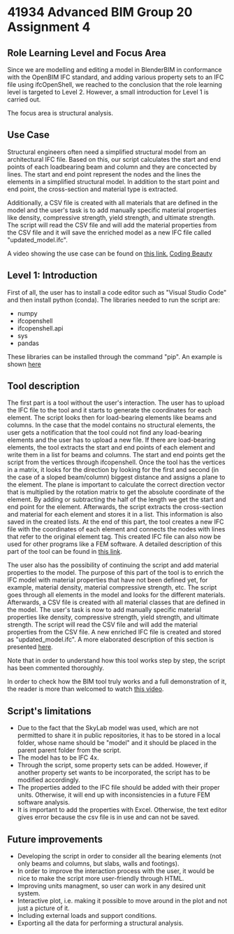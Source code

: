 # 41934 Advanced BIM Group 20 Assignment 4
## Role Learning Level and Focus Area
Since we are modelling and editing a model in BlenderBIM in conformance with the OpenBIM IFC standard, and adding various property sets to an IFC file using ifcOpenShell, we reached to the conclusion that the role learning level is targeted to Level 2. However, a small introduction for Level 1 is carried out.

The focus area is structural analysis.

## Use Case
Structural engineers often need a simplified structural model from an architectural IFC file. Based on this, our script calculates the start and end points of each loadbearing beam and column and they are concected by lines. The start and end point represent the nodes and the lines the elements in a simplified structural model. In addition to the start point and end point, the cross-section and material type is extracted.

Additionally, a CSV file is created with all materials that are defined in the model and the user's task is to add manually specific material properties like density, compressive strength, yield strength, and ultimate strength. The script will read the CSV file and will add the material properties from the CSV file and it will save the enriched model as a new IFC file called "updated_model.ifc".


A video showing the use case can be found on [this link.](https://external.ink?to=www.youtube.com/watch?v=qbk8SYr7DuA&list=PLWuWtXSyAvKSiMLpkFOxh2hRPt-7aHBCY&index=2)
<a href="https://external.ink?to=www.youtube.com/watch?v=qbk8SYr7DuA&list=PLWuWtXSyAvKSiMLpkFOxh2hRPt-7aHBCY&index=2">Coding Beauty</a>

## Level 1: Introduction
First of all, the user has to install a code editor such as "Visual Studio Code" and then install python (conda).
The libraries needed to run the script are:
* numpy
* ifcopenshell
* ifcopenshell.api
* sys
* pandas

These libraries can be installed through the command "pip". An example is shown [here](https://blenderbim.org/docs-python/ifcopenshell-python/installation.html#pypi)

## Tool description
The first part is a tool without the user's interaction. The user has to upload the IFC file to the tool and it starts to generate the coordinates for each element. The script looks then for load-bearing elements like beams and columns. In the case that the model contains no structural elements, the user gets a notification that the tool could not find any load-bearing elements and the user has to upload a new file. If there are load-bearing elements, the tool extracts the start and end points of each element and write them in a list for beams and columns. The start and end points get the script from the vertices through ifcopenshell. Once the tool has the vertices in a matrix, it looks for the direction by looking for the first and second (in the case of a sloped beam/column) biggest distance and assigns a plane to the element. The plane is important to calculate the correct direction vector that is multiplied by the rotation matrix to get the absolute coordinate of the element. By adding or subtracting the half of the length we get the start and end point for the element. Afterwards, the script extracts the cross-section and material for each element and stores it in a list. This information is also saved in the created lists. At the end of this part, the tool creates a new IFC file with the coordinates of each element and connects the nodes with lines that refer to the original element tag. This created IFC file can also now be used for other programs like a FEM software. A detailed description of this part of the tool can be found in [this link](https://www.youtube.com/watch?v=YblPnmZ72po&list=PLWuWtXSyAvKSiMLpkFOxh2hRPt-7aHBCY&index=3).

The user also has the possibility of continuing the script and add material properties to the model. The purpose of this part of the tool is to enrich the IFC model with material properties that have not been defined yet, for example, material density, material compressive strength, etc. The script goes through all elements in the model and looks for the different materials. Afterwards, a CSV file is created with all material classes that are defined in the model. The user's task is now to add manually specific material properties like density, compressive strength, yield strength, and ultimate strength. The script will read the CSV file and will add the material properties from the CSV file. A new enriched IFC file is created and stored as "updated_model.ifc". A more elaborated description of this section is presented [here](https://www.youtube.com/watch?v=KLo88A0XLcs&list=PLWuWtXSyAvKSiMLpkFOxh2hRPt-7aHBCY&index=3&pp=iAQB).

Note that in order to understand how this tool works step by step, the script has been commented thoroughly.

In order to check how the BIM tool truly works and a full demonstration of it, the reader is more than welcomed to watch [this video](https://www.youtube.com/watch?v=Q-Lz2lOV1Qg&list=PLWuWtXSyAvKSiMLpkFOxh2hRPt-7aHBCY&index=5).

## Script's limitations
* Due to the fact that the SkyLab model was used, which are not permitted to share it in public repositories, it has to be stored in a local folder, whose name should be "model" and it should be placed in the parent parent folder from the script.
* The model has to be IFC 4x.
* Through the script, some property sets can be added. However, if another property set wants to be incorporated, the script has to be modified accordingly.
* The properties added to the IFC file should be added with their proper units. Otherwise, it will end up with inconsistencies in a future FEM software analysis.
* It is important to add the properties with Excel. Otherwise, the text editor gives error because the csv file is in use and can not be saved.

## Future improvements
* Developing the script in order to consider all the bearing elements (not only beams and columns, but slabs, walls and footings).
* In order to improve the interaction process with the user, it would be nice to make the script more user-friendly through HTML.
* Improving units managment, so user can work in any desired unit system.
* Interactive plot, i.e. making it possible to move around in the plot and not just a picture of it.
* Including external loads and support conditions.
* Exporting all the data for performing a structural analysis.
